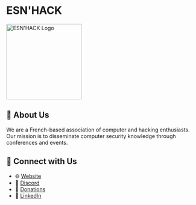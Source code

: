 # ESN'HACK

<a href="https://esnhack.fr"><img src="https://esnhack.fr/assets/imgs/logo.png" width="200" height="200" alt="ESN'HACK Logo"></a>

## 🤝 About Us

We are a French-based association of computer and hacking enthusiasts. Our mission is to disseminate computer security knowledge through conferences and events.

## 🔗 Connect with Us

- 🌐 [Website](https://x.com/esnhack)
- 💬 [Discord](https://discord.gg/6XnF5xre)
- 💖 [Donations](https://www.helloasso.com/associations/esn-hack/formulaires/1)
- 💼 [LinkedIn](https://fr.linkedin.com/company/asso-esnhack)
